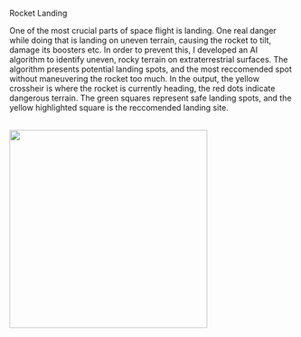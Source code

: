 Rocket Landing

One of the most crucial parts of space flight is landing. One real danger while doing that is landing on uneven terrain, causing the rocket to tilt, damage its boosters etc. In order to prevent this, I developed an AI algorithm to identify uneven, rocky terrain on extraterrestrial surfaces. The algorithm presents potential landing spots, and the most reccomended spot without maneuvering the rocket too much. In the output, the yellow crossheir is where the rocket is currently heading, the red dots indicate dangerous terrain. The green squares represent safe landing spots, and the yellow highlighted square is the reccomended landing site.

<br>
<img height="350", src="https://user-images.githubusercontent.com/56005095/114437309-0a672700-9bcf-11eb-80fe-fed7359fe2ba.png" />
<br>
